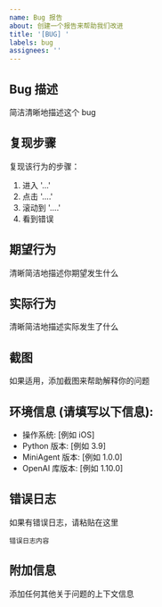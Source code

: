 ```yaml
---
name: Bug 报告
about: 创建一个报告来帮助我们改进
title: '[BUG] '
labels: bug
assignees: ''
---
```


## Bug 描述
简洁清晰地描述这个 bug

## 复现步骤
复现该行为的步骤：
1. 进入 '...'
2. 点击 '....'
3. 滚动到 '....'
4. 看到错误

## 期望行为
清晰简洁地描述你期望发生什么

## 实际行为
清晰简洁地描述实际发生了什么

## 截图
如果适用，添加截图来帮助解释你的问题

## 环境信息 (请填写以下信息):
 - 操作系统: [例如 iOS]
 - Python 版本: [例如 3.9]
 - MiniAgent 版本: [例如 1.0.0]
 - OpenAI 库版本: [例如 1.10.0]

## 错误日志
如果有错误日志，请粘贴在这里

```
错误日志内容
```

## 附加信息
添加任何其他关于问题的上下文信息